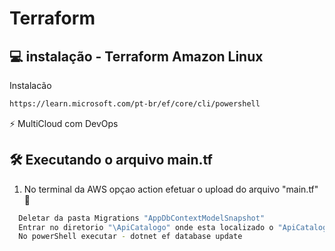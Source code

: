 # Terraform 

## :computer: instalação - Terraform Amazon Linux

Instalacão
```bash
https://learn.microsoft.com/pt-br/ef/core/cli/powershell
```

⚡ MultiCloud com DevOps 
## 🛠 Executando o arquivo main.tf

1. No terminal da AWS opçao action efetuar o upload do arquivo "main.tf"  👋

```bash
  Deletar da pasta Migrations "AppDbContextModelSnapshot"
  Entrar no diretorio "\ApiCatalogo" onde esta localizado o "ApiCatalogo.csproj"
  No powerShell executar - dotnet ef database update
```
